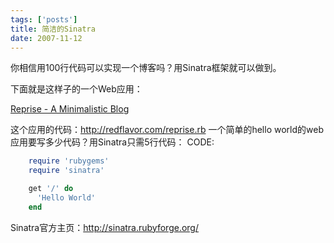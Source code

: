 ```yaml
--- 
tags: ['posts']
title: 简洁的Sinatra
date: 2007-11-12
---
```


你相信用100行代码可以实现一个博客吗？用Sinatra框架就可以做到。

下面就是这样子的一个Web应用：

<a href="http://journal.redflavor.com/reprise---a-minimalistic-blog">Reprise - A Minimalistic Blog</a>

这个应用的代码：http://redflavor.com/reprise.rb 一个简单的hello world的web应用要写多少代码？用Sinatra只需5行代码：
CODE:

```ruby
    require 'rubygems'
    require 'sinatra'

    get '/' do
      'Hello World'
    end
```

Sinatra官方主页：http://sinatra.rubyforge.org/
